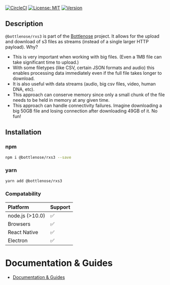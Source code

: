 [![CircleCI](https://circleci.com/gh/buccaneerai/bottlenose/tree/master.svg?style=shield)](https://circleci.com/gh/buccaneerai/bottlenose/tree/master)
[![License: MIT](https://img.shields.io/badge/License-MIT-green.svg)](https://opensource.org/licenses/MIT)
<a href="https://www.npmjs.com/package/@bottlenose/rxs3">
  <img src="https://img.shields.io/npm/v/@bottlenose/rxs3.svg" alt="Version">
</a>


## Description
`@bottlenose/rxs3` is part of the [Bottlenose](https://github.com/buccaneerai/bottlenose) project.  It allows for the upload and download of s3 files as streams (instead of a single larger HTTP payload). Why?

- This is very important when working with big files. (Even a 1MB file can take significant time to upload.)
- With some filetypes (like CSV, certain JSON formats and audio) this enables processing data immediately even if the full file takes longer to download.
- It is also useful with data streams (audio, big csv files, video, human DNA, etc).
- This approach can conserve memory since only a small chunk of the file needs to be held in memory at any given time.
- This approach can handle connectivity failures. Imagine downloading a big 50GB file and losing connection after downloading 49GB of it.  No fun!

## Installation

### npm

```bash
npm i @bottlenose/rxs3 --save
```

### yarn

```bash
yarn add @bottlenose/rxs3
```

### Compatability

| Platform | Support |
| :--- | :--- |
| node.js \(&gt;10.0\) | ✅ |
| Browsers | ✅ |
| React Native | ✅ |
| Electron | ✅ |

# Documentation & Guides
- [Documentation & Guides](https://buccaneerai.gitbook.io/bottlenose/sources-and-sinks/rxs3)